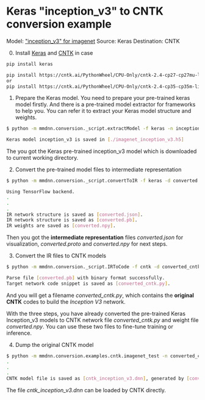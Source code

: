 # Keras "inception_v3" to CNTK conversion example

Model: ["inception_v3" for imagenet](https://github.com/fchollet/deep-learning-models)
Source: Keras
Destination: CNTK

0. Install [Keras](https://keras.io/#installation) and [CNTK](https://docs.microsoft.com/en-us/cognitive-toolkit/Setup-CNTK-on-your-machine) in case

```bash
pip install keras

pip install https://cntk.ai/PythonWheel/CPU-Only/cntk-2.4-cp27-cp27mu-linux_x86_64.whl
or
pip install https://cntk.ai/PythonWheel/CPU-Only/cntk-2.4-cp35-cp35m-linux_x86_64.whl
```

1. Prepare the Keras model.
You need to prepare your pre-trained keras model firstly. And there is a pre-trained model extractor for frameworks to help you. You can refer it to extract your Keras model structure and weights.

```bash
$ python -m mmdnn.conversion._script.extractModel -f keras -n inception_v3

Keras model inception_v3 is saved in [./imagenet_inception_v3.h5]
```

The you got the Keras pre-trained inception_v3 model which is downloaded to current working directory.

2. Convert the pre-trained model files to intermediate representation

```bash
$ python -m mmdnn.conversion._script.convertToIR -f keras -d converted -w imagenet_inception_v3.h5

Using TensorFlow backend.
.
.
.
IR network structure is saved as [converted.json].
IR network structure is saved as [converted.pb].
IR weights are saved as [converted.npy].
```

Then you got the **intermediate representation** files *converted.json* for visualization, *converted.proto* and *converted.npy* for next steps.


3. Convert the IR files to CNTK models

```bash
$ python -m mmdnn.conversion._script.IRToCode -f cntk -d converted_cntk.py -n converted.pb -w converted.npy

Parse file [converted.pb] with binary format successfully.
Target network code snippet is saved as [converted_cntk.py].
```

And you will get a filename *converted_cntk.py*, which contains the **original CNTK** codes to build the *Inception V3* network.

With the three steps, you have already converted the pre-trained Keras Inception_v3 models to CNTK network file *converted_cntk.py* and weight file *converted.npy*. You can use these two files to fine-tune training or inference.

4. Dump the original CNTK model

```bash
$ python -m mmdnn.conversion.examples.cntk.imagenet_test -n converted_cntk -w converted.npy --dump cntk_inception_v3.dnn
.
.
.
CNTK model file is saved as [cntk_inception_v3.dnn], generated by [converted_cntk.py] and [converted.npy].
```
The file *cntk_inception_v3.dnn* can be loaded by CNTK directly.
